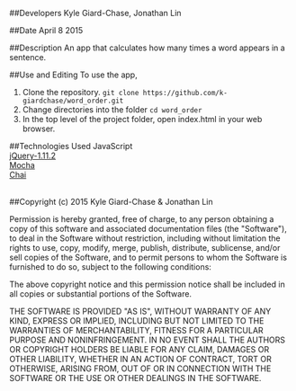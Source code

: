 ##Developers
Kyle Giard-Chase, Jonathan Lin

##Date
April 8 2015


##Description
An app that calculates how many times a word appears in a sentence.

##Use and Editing
To use the app, <br>
1. Clone the repository. `git clone https://github.com/k-giardchase/word_order.git`<br>
2. Change directories into the folder `cd word_order`<br>
3. In the top level of the project folder, open index.html in your web browser.

##Technologies Used
JavaScript <br>
<a href='https://jquery.com/download/'>jQuery-1.11.2</a> <br>
<a href='http://mochajs.org/'>Mocha</a> <br>
<a href='http://chaijs.com/'>Chai</a><br><br>

##Copyright (c) 2015 Kyle Giard-Chase & Jonathan Lin

Permission is hereby granted, free of charge, to any person obtaining a copy
of this software and associated documentation files (the "Software"), to deal
in the Software without restriction, including without limitation the rights
to use, copy, modify, merge, publish, distribute, sublicense, and/or sell
copies of the Software, and to permit persons to whom the Software is
furnished to do so, subject to the following conditions:

The above copyright notice and this permission notice shall be included in
all copies or substantial portions of the Software.

THE SOFTWARE IS PROVIDED "AS IS", WITHOUT WARRANTY OF ANY KIND, EXPRESS OR
IMPLIED, INCLUDING BUT NOT LIMITED TO THE WARRANTIES OF MERCHANTABILITY,
FITNESS FOR A PARTICULAR PURPOSE AND NONINFRINGEMENT. IN NO EVENT SHALL THE
AUTHORS OR COPYRIGHT HOLDERS BE LIABLE FOR ANY CLAIM, DAMAGES OR OTHER
LIABILITY, WHETHER IN AN ACTION OF CONTRACT, TORT OR OTHERWISE, ARISING FROM,
OUT OF OR IN CONNECTION WITH THE SOFTWARE OR THE USE OR OTHER DEALINGS IN
THE SOFTWARE.

